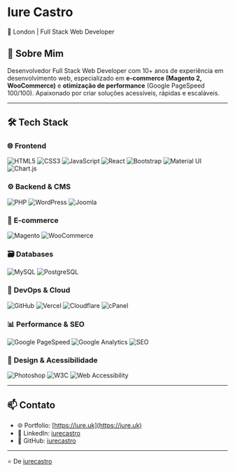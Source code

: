 # Iure Castro
📍 London | Full Stack Web Developer

## 🚀 Sobre Mim
Desenvolvedor Full Stack Web Developer com 10+ anos de experiência em desenvolvimento web, especializado em **e-commerce (Magento 2, WooCommerce)** e **otimização de performance** (Google PageSpeed 100/100). Apaixonado por criar soluções acessíveis, rápidas e escaláveis.

---

## 🛠 Tech Stack

### 🌐 **Frontend**
![HTML5](https://img.shields.io/badge/HTML5-E34F26?style=for-the-badge&logo=html5&logoColor=white)
![CSS3](https://img.shields.io/badge/CSS3-1572B6?style=for-the-badge&logo=css3&logoColor=white)
![JavaScript](https://img.shields.io/badge/JavaScript-F7DF1E?style=for-the-badge&logo=javascript&logoColor=black)
![React](https://img.shields.io/badge/React-20232A?style=for-the-badge&logo=react&logoColor=61DAFB)
![Bootstrap](https://img.shields.io/badge/Bootstrap-7952B3?style=for-the-badge&logo=bootstrap&logoColor=white)
![Material UI](https://img.shields.io/badge/Material_UI-0081CB?style=for-the-badge&logo=mui&logoColor=white)
![Chart.js](https://img.shields.io/badge/Chart.js-FF6384?style=for-the-badge&logo=chartdotjs&logoColor=white)

### ⚙️ **Backend & CMS**
![PHP](https://img.shields.io/badge/PHP-777BB4?style=for-the-badge&logo=php&logoColor=white)
![WordPress](https://img.shields.io/badge/WordPress-21759B?style=for-the-badge&logo=wordpress&logoColor=white)
![Joomla](https://img.shields.io/badge/Joomla-5091CD?style=for-the-badge&logo=joomla&logoColor=white)

### 🛒 **E-commerce**
![Magento](https://img.shields.io/badge/Magento-EE672F?style=for-the-badge&logo=magento&logoColor=white)
![WooCommerce](https://img.shields.io/badge/WooCommerce-96588A?style=for-the-badge&logo=woocommerce&logoColor=white)

### 🗃️ **Databases**
![MySQL](https://img.shields.io/badge/MySQL-4479A1?style=for-the-badge&logo=mysql&logoColor=white)
![PostgreSQL](https://img.shields.io/badge/PostgreSQL-4169E1?style=for-the-badge&logo=postgresql&logoColor=white)

### 🚀 **DevOps & Cloud**
![GitHub](https://img.shields.io/badge/GitHub-181717?style=for-the-badge&logo=github&logoColor=white)
![Vercel](https://img.shields.io/badge/Vercel-000000?style=for-the-badge&logo=vercel&logoColor=white)
![Cloudflare](https://img.shields.io/badge/Cloudflare-F38020?style=for-the-badge&logo=cloudflare&logoColor=white)
![cPanel](https://img.shields.io/badge/cPanel-FF6C2C?style=for-the-badge&logo=cpanel&logoColor=white)

### 📊 **Performance & SEO**
![Google PageSpeed](https://img.shields.io/badge/PageSpeed-4285F4?style=for-the-badge&logo=google&logoColor=white)
![Google Analytics](https://img.shields.io/badge/Google_Analytics-E37400?style=for-the-badge&logo=googleanalytics&logoColor=white)
![SEO](https://img.shields.io/badge/SEO-000000?style=for-the-badge&logo=seo&logoColor=white)

### 🎨 **Design & Acessibilidade**
![Photoshop](https://img.shields.io/badge/Adobe_Photoshop-31A8FF?style=for-the-badge&logo=adobephotoshop&logoColor=white)
![W3C](https://img.shields.io/badge/W3C-005A9C?style=for-the-badge&logo=w3c&logoColor=white)
![Web Accessibility](https://img.shields.io/badge/Accessibility-000000?style=for-the-badge&logo=accessibility&logoColor=white)

---

## 📫 Contato
- 🌐 Portfolio: [https://iure.uk](https://iure.uk)
- 💼 LinkedIn: [iurecastro](https://linkedin.com/in/iurecastro)
- 🔗 GitHub: [iurecastro](https://github.com/iurecastro)

---

⭐️ De [iurecastro](https://github.com/iurecastro)
